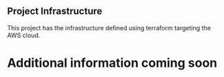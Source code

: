 ## Project Infrastructure

This project has the infrastructure defined using terraform targeting the AWS cloud.

# Additional information coming soon
